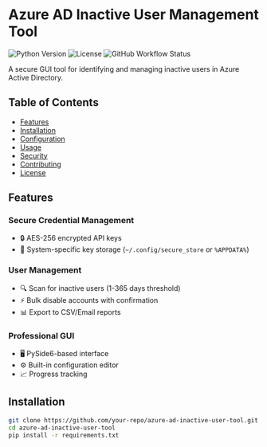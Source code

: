# Azure AD Inactive User Management Tool

![Python Version](https://img.shields.io/badge/python-3.8%2B-blue)
![License](https://img.shields.io/badge/license-MIT-green)
![GitHub Workflow Status](https://img.shields.io/github/actions/workflow/status/your-repo/azure-ad-inactive-user-tool/test.yml)

A secure GUI tool for identifying and managing inactive users in Azure Active Directory.

## Table of Contents
- [Features](#features)
- [Installation](#installation)
- [Configuration](#configuration)
- [Usage](#usage)
- [Security](#security)
- [Contributing](#contributing)
- [License](#license)

## Features
### Secure Credential Management
- 🔒 AES-256 encrypted API keys
- 🔑 System-specific key storage (`~/.config/secure_store` or `%APPDATA%`)

### User Management
- 🔍 Scan for inactive users (1-365 days threshold)
- ⚡ Bulk disable accounts with confirmation
- 📊 Export to CSV/Email reports

### Professional GUI
- 🖥️ PySide6-based interface
- ⚙️ Built-in configuration editor
- 📈 Progress tracking

## Installation
```bash
git clone https://github.com/your-repo/azure-ad-inactive-user-tool.git
cd azure-ad-inactive-user-tool
pip install -r requirements.txt


